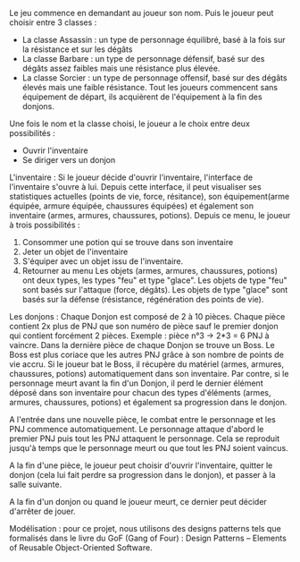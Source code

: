 Le jeu commence en demandant au joueur son nom.
Puis le joueur peut choisir entre 3 classes :
 - La classe Assassin : un type de personnage équilibré, basé à la fois sur la résistance et sur les dégâts
 - La classe Barbare : un type de personnage défensif, basé sur des dégâts assez faibles mais une résistance plus élevée.
 - La classe Sorcier : un type de personnage offensif, basé sur des dégâts élevés mais une faible résistance.
Tout les joueurs commencent sans équipement de départ, ils acquièrent de l'équipement à la fin des donjons.


Une fois le nom et la classe choisi, le joueur a le choix entre deux possibilités :
 - Ouvrir l'inventaire
 - Se diriger vers un donjon


 L'inventaire :
Si le joueur décide d'ouvrir l'inventaire, l'interface de l'inventaire s'ouvre à lui.
Depuis cette interface, il peut visualiser ses statistiques actuelles (points de vie, force, résitance),
son équipement(arme équipée, armure équipée, chaussures équipées) et également son inventaire (armes, armures, chaussures, potions).
Depuis ce menu, le joueur à trois possibilités :
 1. Consommer une potion qui se trouve dans son inventaire
 2. Jeter un objet de l'inventaire
 3. S'équiper avec un objet issu de l'inventaire.
 4. Retourner au menu
Les objets (armes, armures, chaussures, potions) ont deux types, les types "feu" et type "glace".
Les objets de type "feu" sont basés sur l'attaque (force, dégâts).
Les objets de type "glace" sont basés sur la défense (résistance, régénération des points de vie).


 Les donjons :
Chaque Donjon est composé de 2 à 10 pièces. Chaque pièce contient 2x plus de PNJ que son numéro de pièce
sauf le premier donjon qui contient forcément 2 pièces.
Exemple : pièce n°3 -> 2*3 = 6 PNJ à vaincre.
Dans la dernière pièce de chaque Donjon se trouve un Boss. Le Boss est plus coriace que les autres PNJ
grâce à son nombre de points de vie accru. Si le joueur bat le Boss, il récupère du matériel (armes, armures, chaussures, potions)
automatiquement dans son inventaire.
Par contre, si le personnage meurt avant la fin d'un Donjon, il perd le dernier élément déposé dans son inventaire pour chacun des
types d'éléments (armes, armures, chaussures, potions) et également sa progression dans le donjon.

A l'entrée dans une nouvelle pièce, le combat entre le personnage et les PNJ commence automatiquement. Le personnage attaque d'abord le premier PNJ
puis tout les PNJ attaquent le personnage. Cela se reproduit jusqu'à temps que le personnage meurt ou que tout les PNJ soient vaincus.

A la fin d'une pièce, le joueur peut choisir d'ouvrir l'inventaire, quitter le donjon (cela lui fait perdre sa progression dans le donjon),
et passer à la salle suivante.



A la fin d'un donjon ou quand le joueur meurt, ce dernier peut décider d'arrêter de jouer.



Modélisation : pour ce projet, nous utilisons des designs patterns tels que formalisés dans le livre du GoF (Gang of Four) : Design Patterns – Elements of Reusable Object-Oriented Software.
